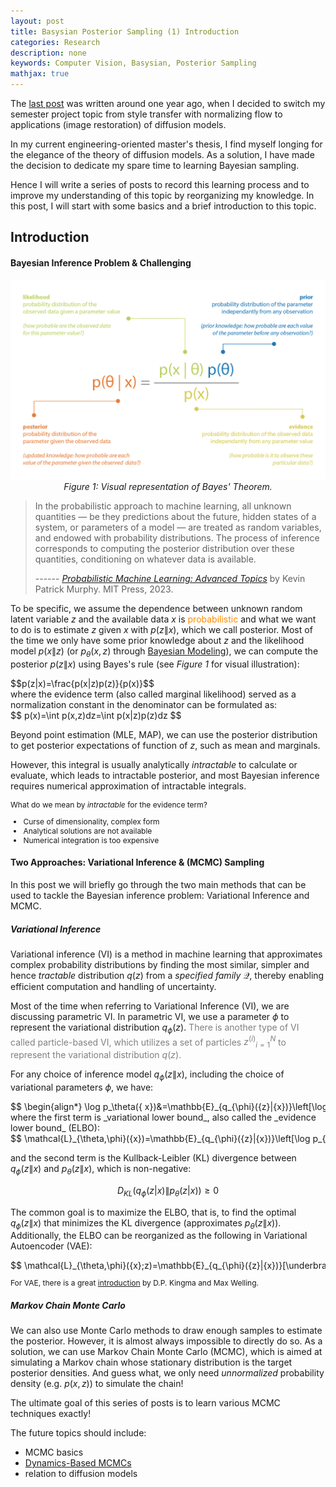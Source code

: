 ```yaml
---
layout: post
title: Basysian Posterior Sampling (1) Introduction
categories: Research
description: none
keywords: Computer Vision, Basysian, Posterior Sampling
mathjax: true
---
```



The [last post](2022/06/21/Real-NVP-Intro/) was written around one year ago, when I decided to switch my semester project topic from style transfer with normalizing flow to applications (image restoration) of diffusion models.

In my current engineering-oriented master's thesis, I find myself longing for the elegance of the theory of diffusion models. As a solution, I have made the decision to dedicate my spare time to learning Bayesian sampling.

Hence I will write a series of posts to record this learning process and to improve my understanding of this topic by reorganizing my knowledge. In this post, I will start with some basics and a brief introduction to this topic.

## Introduction

#### Bayesian Inference Problem & Challenging

<p align="center">
  <img src="/images/blog/Bayesian_Posterior_Sampling/Introduction/Bayes.png" alt="Bayes Theorem" width="700">
  <br/>
  <em>Figure 1: Visual representation of Bayes' Theorem.</em>
</p>

> In the probabilistic approach to machine learning, all unknown quantities — be they predictions about the future, hidden states of a system, or parameters of a model — are treated as random variables, and endowed with probability distributions. The process of inference corresponds to computing the posterior distribution over these quantities, conditioning on whatever data is available.
>
> ------ [_Probabilistic Machine Learning: Advanced Topics_](https://probml.github.io/pml-book/book2.html) by Kevin Patrick Murphy. MIT Press, 2023.

To be specific, we assume the dependence between unknown random latent variable $z$ and the available data $x$ is <span style="color:#FF8C00">probabilistic</span> and what we want to do is to estimate $z$ given $x$ with $p(z\| x)$, which we call posterior. 
Most of the time we only have some prior knowledge about $z$ and the likelihood model $p(x\|z)$ (or $p_\theta(x, z)$ through [Bayesian Modeling](https://changliu00.github.io/static/Bayesian%20Learning%20-%20Basics%20and%20Advances.pdf)), we can compute the posterior $p(z\| x)$ using Bayes's rule (see _Figure 1_ for visual illustration):
<div style="overflow-x: auto; white-space: nowrap;">
  $$p(z|x)=\frac{p(x|z)p(z)}{p(x)}$$
</div>
where the evidence term (also called marginal likelihood) served as a normalization constant in the denominator can be formulated as:

<div style="overflow-x: auto; white-space: nowrap;">
$$ p(x)=\int p(x,z)dz=\int p(x|z)p(z)dz $$
</div>

<!-- Here goes an example of Image Restoration (IR), the task is to estimate the ground truth image $x_0$ give measurement $y$ and we can write the posterior as $p(x_0\|y)=\frac{p(y\|x_0)p(x_0)}{p(y)}$. The prior knowledge $p(x_0)$ may tell us we are observing bird, and the measurement comes from the degradation model $y=\mathcal{H}x_0 +n$ -->

Beyond point estimation (MLE, MAP), we can use the posterior distribution to get posterior expectations of function of $z$, such as mean and marginals.

However, this integral is usually analytically _intractable_ to calculate or evaluate, which leads to intractable posterior, and most Bayesian inference requires numerical approximation of intractable integrals.


<div style="font-size: 12px;">
What do we mean by <em>intractable</em> for the evidence term?
<ul> <li> Curse of dimensionality, complex form</li> <li>Analytical solutions are not available</li> <li>Numerical integration is too expensive</li>
</ul>
</div>

#### Two Approaches: Variational Inference & (MCMC) Sampling

In this post we will briefly go through the two main methods that can be used to tackle the Bayesian inference problem: Variational Inference and MCMC.

##### Variational Inference

Variational inference (VI) is a method in machine learning that approximates complex probability distributions by finding the most similar, simpler and hence _tractable_ distribution $q(z)$ from a _specified family_ $\mathcal{Q}$, thereby enabling efficient computation and handling of uncertainty.

Most of the time when referring to Variational Inference (VI), we are discussing parametric VI. In parametric VI, we use a parameter $\phi$ to represent the variational distribution $q_\phi(z)$. 
<span style="color:gray">There is another type of VI called particle-based VI, which utilizes a set of particles ${z^{(i)}}_{i=1}^{N}$ to represent the variational distribution $q(z)$.</span>

For any choice of inference model $q_{\phi}({z}\|{x})$, including the choice of variational parameters $\phi$, we have:

<div style="overflow-x: auto; white-space: nowrap;">
    $$
    \begin{align*}
    \log p_\theta({ x})&=\mathbb{E}_{q_{\phi}({z}|{x})}\left[\log p_\theta({x})\right]\\ 
    &=\mathbb{E}_{q_{\phi}({z}|{x})}\left[\log\left[\frac{p_\theta({x},{z})}{p_\theta({z}|{x})}\right]\right] \\
    &=\mathbb{E}_{q_{\phi}({z}|{x})}\left[\log\left[{\frac{p_{\theta}({x},{z})}{q_{\phi}({z}|{x})}}{\frac{q_{\phi}({z}|{x})}{p_{\theta}({z}|{x})}}\right]\right] \\
    &=\mathbb{E}_{q_{\phi}({z}|{x})}\left[\log\left[\frac{p_{\theta}({x},{z})}{q_{\phi}({z}|{x})}\right]\right]+\mathbb{E}_{q_{\phi}({z}|{x})}\left[\log\left[\frac{q_{\phi}({z}|{x})}{p_{\theta}({z}|{x})}\right]\right]
    \end{align*}
    $$
</div>
where the first term is _variational lower bound_, also called the _evidence lower bound_ (ELBO):

<div style="overflow-x: auto; white-space: nowrap;">
$$
\mathcal{L}_{\theta,\phi}({x})=\mathbb{E}_{q_{\phi}({z}|{x})}\left[\log p_{\theta}({x},{z})-\log q_{\phi}({z}|{x})\right]
$$
</div>

and the second term is the Kullback-Leibler (KL) divergence between $q_{\phi}({z}\|{x})$ and $p_{\theta}({z}\|{x})$, which is non-negative: 

$$D_{K L}(q_{\phi}({z}|{x})\lVert p_{\theta}({z}|{x})) \geq 0$$

The common goal is to maximize the ELBO, that is, to find the optimal $q_{\phi}({z}\|{x})$ that minimizes the KL divergence (approximates $p_{\theta}({z}\|{x})$). Additionally, the ELBO can be reorganized as the following in Variational Autoencoder (VAE):

<div style="overflow-x: auto; white-space: nowrap;">
$$
\mathcal{L}_{\theta,\phi}({x};z)=\mathbb{E}_{q_{\phi}({z}|{x})}[\underbrace{\log p_{\theta}({x}|{z})}_{\text{Negative reconstruction error}}+\underbrace{\log p_{\theta}({z})-\log q_{\phi}({z}|{x})}_{\text{Regularization (align) terms}}]
$$
</div>

<div style="font-size: 12px;">
<p style='margin-bottom: 10px;'>
For VAE, there is a great <a href="https://arxiv.org/abs/1906.02691">introduction</a> by D.P. Kingma and Max Welling.</p>
</div>

##### Markov Chain Monte Carlo
We can also use Monte Carlo methods to draw enough samples to estimate the posterior. However, it is almost always impossible to directly do so. As a solution, we can use Markov Chain Monte Carlo (MCMC), which is aimed at simulating a Markov chain whose stationary distribution is the target posterior densities. And guess what, we only need _unnormalized_ probability density (e.g. $p(x,z)$) to simulate the chain!

The ultimate goal of this series of posts is to learn various MCMC techniques exactly!

The future topics should include:
- MCMC basics
- [Dynamics-Based MCMCs](https://changliu00.github.io/static/d_mcmc.pdf)
- relation to diffusion models
  
<!-- [Dynamics-Based MCMCs](https://changliu00.github.io/static/ManifoldSampling-ChangLiu.pdf) 
https://towardsdatascience.com/bayesian-inference-problem-mcmc-and-variational-inference-25a8aa9bce29
file:///C:/Users/admin/Downloads/Zhuo_uchicago_0330D_15243.pdf
https://nlp.jbnu.ac.kr/PGM/slides_other/GibbsSampling.pdf
file:///C:/yuazhu/paper_reading/DeepPM_Draft-2.pdf -->
